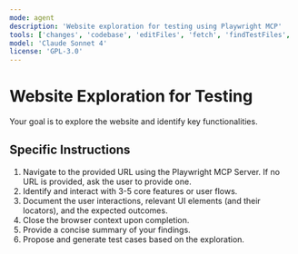 ```yaml
---
mode: agent
description: 'Website exploration for testing using Playwright MCP'
tools: ['changes', 'codebase', 'editFiles', 'fetch', 'findTestFiles', 'problems', 'runCommands', 'runTasks', 'runTests', 'search', 'searchResults', 'terminalLastCommand', 'terminalSelection', 'testFailure', 'playwright']
model: 'Claude Sonnet 4'
license: 'GPL-3.0'
---
```


# Website Exploration for Testing

Your goal is to explore the website and identify key functionalities.

## Specific Instructions

1. Navigate to the provided URL using the Playwright MCP Server. If no URL is provided, ask the user to provide one.
2. Identify and interact with 3-5 core features or user flows.
3. Document the user interactions, relevant UI elements (and their locators), and the expected outcomes.
4. Close the browser context upon completion.
5. Provide a concise summary of your findings.
6. Propose and generate test cases based on the exploration.

